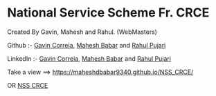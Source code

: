# National Service Scheme Fr. CRCE

Created By Gavin, Mahesh and Rahul. (WebMasters)

Github :-  [Gavin Correia](https://github.com/thehardwareguy2000), [Mahesh Babar](https://github.com/maheshdbabar9340) and [Rahul Pujari](https://github.com/rahul7045)

LinkedIn :-  [Gavin Correia](https://www.linkedin.com/in/gavin-correia-2a6165191/), [Mahesh Babar](https://www.linkedin.com/in/mahesh9340/) and [Rahul Pujari](https://www.linkedin.com/in/rahul-pujari-3b8b0319b/)


Take a view ==> https://maheshdbabar9340.github.io/NSS_CRCE/

OR  [NSS CRCE](https://nsscrce.in/)
